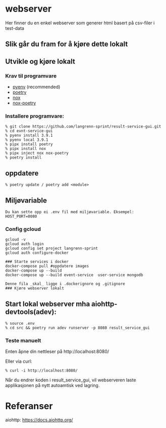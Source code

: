 # webserver

Her finner du en enkel webserver som generer html basert på csv-filer i test-data

## Slik går du fram for å kjøre dette lokalt

## Utvikle og kjøre lokalt
### Krav til programvare
- [pyenv](https://github.com/pyenv/pyenv) (recommended)
- [poetry](https://python-poetry.org/)
- [nox](https://nox.thea.codes/en/stable/)
- [nox-poetry](https://pypi.org/project/nox-poetry/)

### Installere programvare:
```
% git clone https://github.com/langrenn-sprint/result-service-gui.git
% cd evnt-service-gui
% pyenv install 3.9.1
% pyenv local 3.9.1
% pipx install poetry
% pipx install nox
% pipx inject nox nox-poetry
% poetry install
```

## oppdatere
```
% poetry update / poetry add <module>
```

## Miljøvariable
```
Du kan sette opp ei .env fil med miljøvariable. Eksempel:
HOST_PORT=8080
```

### Config gcloud
```
gcloud -v
gcloud auth login
gcloud config set project langrenn-sprint
gcloud auth configure-docker

### Starte services i docker
docker-compose pull #oppdatere images
docker-compose up --build
docker-compose up --build event-service  user-service mongodb

Denne fila _skal_ ligge i .dockerignore og .gitignore
### Kjøre webserver lokalt
```

## Start lokal webserver mha aiohttp-devtools(adev):
```
% source .env
% cd src && poetry run adev runserver -p 8080 result_service_gui
```
### Teste manuelt
Enten åpne din nettleser på http://localhost:8080/

Eller via curl:
```
% curl -i http://localhost:8080/
```
Når du endrer koden i result_service_gui, vil webserveren laste applikasjonen på nytt autoamtisk ved lagring.

# Referanser
aiohttp: https://docs.aiohttp.org/
